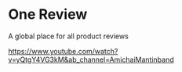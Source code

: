 # One Review

A global place for all product reviews

https://www.youtube.com/watch?v=yQtgY4VG3kM&ab_channel=AmichaiMantinband
